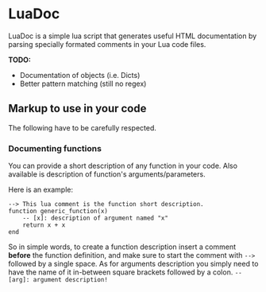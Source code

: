 # LuaDoc

LuaDoc is a simple lua script that generates useful HTML documentation by parsing specially formated comments in your Lua code files.

**TODO:**
- Documentation of objects (i.e. Dicts)
- Better pattern matching (still no regex)

## Markup to use in your code

The following have to be carefully respected.

### Documenting functions

You can provide a short description of any function in your code.
Also available is description of function's arguments/parameters.

Here is an example:
```
--> This lua comment is the function short description.
function generic_function(x)
    -- [x]: description of argument named "x"
    return x + x
end
```

So in simple words, to create a function description insert a comment **before** the function definition, and make sure to start the comment with `-->` followed by a single space.
As for arguments description you simply need to have the name of it in-between square brackets followed by a colon.
`-- [arg]: argument description!`

